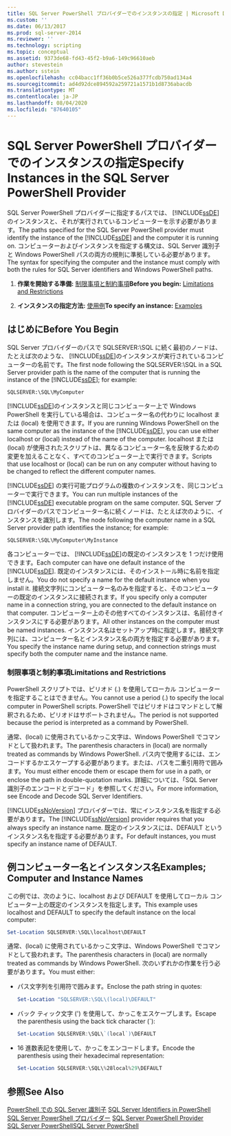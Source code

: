 ```yaml
---
title: SQL Server PowerShell プロバイダーでのインスタンスの指定 | Microsoft Docs
ms.custom: ''
ms.date: 06/13/2017
ms.prod: sql-server-2014
ms.reviewer: ''
ms.technology: scripting
ms.topic: conceptual
ms.assetid: 9373de68-fd43-45f2-b9a6-149c96610aeb
author: stevestein
ms.author: sstein
ms.openlocfilehash: cc04bacc1ff36b0b5ce526a377fcdb750ad134a4
ms.sourcegitcommit: ad4d92dce894592a259721a1571b1d8736abacdb
ms.translationtype: MT
ms.contentlocale: ja-JP
ms.lasthandoff: 08/04/2020
ms.locfileid: "87640105"
---
```

# <a name="specify-instances-in-the-sql-server-powershell-provider"></a><span data-ttu-id="3cfdd-102">SQL Server PowerShell プロバイダーでのインスタンスの指定</span><span class="sxs-lookup"><span data-stu-id="3cfdd-102">Specify Instances in the SQL Server PowerShell Provider</span></span>
  <span data-ttu-id="3cfdd-103">SQL Server PowerShell プロバイダーに指定するパスでは、 [!INCLUDE[ssDE](../includes/ssde-md.md)] のインスタンスと、それが実行されているコンピューターを示す必要があります。</span><span class="sxs-lookup"><span data-stu-id="3cfdd-103">The paths specified for the SQL Server PowerShell provider must identify the instance of the [!INCLUDE[ssDE](../includes/ssde-md.md)] and the computer it is running on.</span></span> <span data-ttu-id="3cfdd-104">コンピューターおよびインスタンスを指定する構文は、SQL Server 識別子と Windows PowerShell パスの両方の規則に準拠している必要があります。</span><span class="sxs-lookup"><span data-stu-id="3cfdd-104">The syntax for specifying the computer and the instance must comply with both the rules for SQL Server identifiers and Windows PowerShell paths.</span></span>  
  
1.  <span data-ttu-id="3cfdd-105">**作業を開始する準備:**  [制限事項と制約事項](#LimitationsRestrictions)</span><span class="sxs-lookup"><span data-stu-id="3cfdd-105">**Before you begin:**  [Limitations and Restrictions](#LimitationsRestrictions)</span></span>  
  
2.  <span data-ttu-id="3cfdd-106">**インスタンスの指定方法:**  [使用例](#Examples)</span><span class="sxs-lookup"><span data-stu-id="3cfdd-106">**To specify an instance:**  [Examples](#Examples)</span></span>  
  
## <a name="before-you-begin"></a><span data-ttu-id="3cfdd-107">はじめに</span><span class="sxs-lookup"><span data-stu-id="3cfdd-107">Before You Begin</span></span>  
 <span data-ttu-id="3cfdd-108">SQL Server プロバイダーのパスで SQLSERVER:\SQL に続く最初のノードは、たとえば次のような、 [!INCLUDE[ssDE](../includes/ssde-md.md)]のインスタンスが実行されているコンピューターの名前です。</span><span class="sxs-lookup"><span data-stu-id="3cfdd-108">The first node following the SQLSERVER:\SQL in a SQL Server provider path is the name of the computer that is running the instance of the [!INCLUDE[ssDE](../includes/ssde-md.md)]; for example:</span></span>  
  
```  
SQLSERVER:\SQL\MyComputer  
```  
  
 <span data-ttu-id="3cfdd-109">[!INCLUDE[ssDE](../includes/ssde-md.md)]のインスタンスと同じコンピューター上で Windows PowerShell を実行している場合は、コンピューター名の代わりに localhost または (local) を使用できます。</span><span class="sxs-lookup"><span data-stu-id="3cfdd-109">If you are running Windows PowerShell on the same computer as the instance of the [!INCLUDE[ssDE](../includes/ssde-md.md)], you can use either localhost or (local) instead of the name of the computer.</span></span> <span data-ttu-id="3cfdd-110">localhost または (local) が使用されたスクリプトは、異なるコンピューター名を反映するための変更を加えることなく、すべてのコンピューター上で実行できます。</span><span class="sxs-lookup"><span data-stu-id="3cfdd-110">Scripts that use localhost or (local) can be run on any computer without having to be changed to reflect the different computer names.</span></span>  
  
 <span data-ttu-id="3cfdd-111">[!INCLUDE[ssDE](../includes/ssde-md.md)] の実行可能プログラムの複数のインスタンスを、同じコンピューターで実行できます。</span><span class="sxs-lookup"><span data-stu-id="3cfdd-111">You can run multiple instances of the [!INCLUDE[ssDE](../includes/ssde-md.md)] executable program on the same computer.</span></span> <span data-ttu-id="3cfdd-112">SQL Server プロバイダーのパスでコンピューター名に続くノードは、たとえば次のように、インスタンスを識別します。</span><span class="sxs-lookup"><span data-stu-id="3cfdd-112">The node following the computer name in a SQL Server provider path identifies the instance; for example:</span></span>  
  
```  
SQLSERVER:\SQL\MyComputer\MyInstance  
```  
  
 <span data-ttu-id="3cfdd-113">各コンピューターでは、 [!INCLUDE[ssDE](../includes/ssde-md.md)]の既定のインスタンスを 1 つだけ使用できます。</span><span class="sxs-lookup"><span data-stu-id="3cfdd-113">Each computer can have one default instance of the [!INCLUDE[ssDE](../includes/ssde-md.md)].</span></span> <span data-ttu-id="3cfdd-114">既定のインスタンスには、そのインストール時に名前を指定しません。</span><span class="sxs-lookup"><span data-stu-id="3cfdd-114">You do not specify a name for the default instance when you install it.</span></span> <span data-ttu-id="3cfdd-115">接続文字列にコンピューター名のみを指定すると、そのコンピューターの既定のインスタンスに接続されます。</span><span class="sxs-lookup"><span data-stu-id="3cfdd-115">If you specify only a computer name in a connection string, you are connected to the default instance on that computer.</span></span> <span data-ttu-id="3cfdd-116">コンピューター上のその他すべてのインスタンスは、名前付きインスタンスにする必要があります。</span><span class="sxs-lookup"><span data-stu-id="3cfdd-116">All other instances on the computer must be named instances.</span></span> <span data-ttu-id="3cfdd-117">インスタンス名はセットアップ時に指定します。接続文字列には、コンピューター名とインスタンス名の両方を指定する必要があります。</span><span class="sxs-lookup"><span data-stu-id="3cfdd-117">You specify the instance name during setup, and connection strings must specify both the computer name and the instance name.</span></span>  
  
###  <a name="limitations-and-restrictions"></a><a name="LimitationsRestrictions"></a> <span data-ttu-id="3cfdd-118">制限事項と制約事項</span><span class="sxs-lookup"><span data-stu-id="3cfdd-118">Limitations and Restrictions</span></span>  
 <span data-ttu-id="3cfdd-119">PowerShell スクリプトでは、ピリオド (.) を使用してローカル コンピューターを指定することはできません。</span><span class="sxs-lookup"><span data-stu-id="3cfdd-119">You cannot use a period (.) to specify the local computer in PowerShell scripts.</span></span> <span data-ttu-id="3cfdd-120">PowerShell ではピリオドはコマンドとして解釈されるため、ピリオドはサポートされません。</span><span class="sxs-lookup"><span data-stu-id="3cfdd-120">The period is not supported because the period is interpreted as a command by PowerShell.</span></span>  
  
 <span data-ttu-id="3cfdd-121">通常、(local) に使用されているかっこ文字は、Windows PowerShell でコマンドとして扱われます。</span><span class="sxs-lookup"><span data-stu-id="3cfdd-121">The parenthesis characters in (local) are normally treated as commands by Windows PowerShell.</span></span> <span data-ttu-id="3cfdd-122">パス内で使用するには、エンコードするかエスケープする必要があります。または、パスを二重引用符で囲みます。</span><span class="sxs-lookup"><span data-stu-id="3cfdd-122">You must either encode them or escape them for use in a path, or enclose the path in double-quotation marks.</span></span> <span data-ttu-id="3cfdd-123">詳細については、「SQL Server 識別子のエンコードとデコード」を参照してください。</span><span class="sxs-lookup"><span data-stu-id="3cfdd-123">For more information, see Encode and Decode SQL Server Identifiers.</span></span>  
  
 <span data-ttu-id="3cfdd-124">[!INCLUDE[ssNoVersion](../includes/ssnoversion-md.md)] プロバイダーでは、常にインスタンス名を指定する必要があります。</span><span class="sxs-lookup"><span data-stu-id="3cfdd-124">The [!INCLUDE[ssNoVersion](../includes/ssnoversion-md.md)] provider requires that you always specify an instance name.</span></span> <span data-ttu-id="3cfdd-125">既定のインスタンスには、DEFAULT というインスタンス名を指定する必要があります。</span><span class="sxs-lookup"><span data-stu-id="3cfdd-125">For default instances, you must specify an instance name of DEFAULT.</span></span>  
  
##  <a name="examples-computer-and-instance-names"></a><a name="Examples"></a><span data-ttu-id="3cfdd-126">例コンピューター名とインスタンス名</span><span class="sxs-lookup"><span data-stu-id="3cfdd-126">Examples; Computer and Instance Names</span></span>  
 <span data-ttu-id="3cfdd-127">この例では、次のように、localhost および DEFAULT を使用してローカル コンピューター上の既定のインスタンスを指定します。</span><span class="sxs-lookup"><span data-stu-id="3cfdd-127">This example uses localhost and DEFAULT to specify the default instance on the local computer:</span></span>  
  
```powershell
Set-Location SQLSERVER:\SQL\localhost\DEFAULT
```  
  
 <span data-ttu-id="3cfdd-128">通常、(local) に使用されているかっこ文字は、Windows PowerShell でコマンドとして扱われます。</span><span class="sxs-lookup"><span data-stu-id="3cfdd-128">The parenthesis characters in (local) are normally treated as commands by Windows PowerShell.</span></span> <span data-ttu-id="3cfdd-129">次のいずれかの作業を行う必要があります。</span><span class="sxs-lookup"><span data-stu-id="3cfdd-129">You must either:</span></span>  
  
-   <span data-ttu-id="3cfdd-130">パス文字列を引用符で囲みます。</span><span class="sxs-lookup"><span data-stu-id="3cfdd-130">Enclose the path string in quotes:</span></span>  
  
    ```powershell
    Set-Location "SQLSERVER:\SQL\(local)\DEFAULT"  
    ```  
  
-   <span data-ttu-id="3cfdd-131">バック ティック文字 (') を使用して、かっこをエスケープします。</span><span class="sxs-lookup"><span data-stu-id="3cfdd-131">Escape the parenthesis using the back tick character (\`):</span></span>  
  
    ```powershell
    Set-Location SQLSERVER:\SQL\`(local`)\DEFAULT  
    ```  
  
-   <span data-ttu-id="3cfdd-132">16 進数表記を使用して、かっこをエンコードします。</span><span class="sxs-lookup"><span data-stu-id="3cfdd-132">Encode the parenthesis using their hexadecimal representation:</span></span>  
  
    ```powershell
    Set-Location SQLSERVER:\SQL\%28local%29\DEFAULT  
    ```  
  
## <a name="see-also"></a><span data-ttu-id="3cfdd-133">参照</span><span class="sxs-lookup"><span data-stu-id="3cfdd-133">See Also</span></span>  
 <span data-ttu-id="3cfdd-134">[PowerShell での SQL Server 識別子](sql-server-identifiers-in-powershell.md) </span><span class="sxs-lookup"><span data-stu-id="3cfdd-134">[SQL Server Identifiers in PowerShell](sql-server-identifiers-in-powershell.md) </span></span>  
 <span data-ttu-id="3cfdd-135">[SQL Server PowerShell プロバイダー](sql-server-powershell-provider.md) </span><span class="sxs-lookup"><span data-stu-id="3cfdd-135">[SQL Server PowerShell Provider](sql-server-powershell-provider.md) </span></span>  
 [<span data-ttu-id="3cfdd-136">SQL Server PowerShell</span><span class="sxs-lookup"><span data-stu-id="3cfdd-136">SQL Server PowerShell</span></span>](sql-server-powershell.md)  
